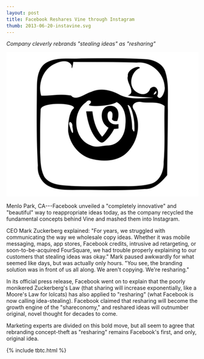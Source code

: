 ```yaml
---
layout: post
title: Facebook Reshares Vine through Instagram
thumb: 2013-06-20-instavine.svg
---
```


*Company cleverly rebrands "stealing ideas" as "resharing"*

![InstaReVine](/assets/2013-06-20-instavine.svg)

Menlo Park, CA---Facebook unveiled a "completely innovative" and "beautiful" way to reappropriate ideas today, as the company recycled the fundamental concepts behind Vine and mashed them into Instagram.

CEO Mark Zuckerberg explained: "For years, we struggled with communicating the way we wholesale copy ideas. Whether it was mobile messaging, maps, app stores, Facebook credits, intrusive ad retargeting, or soon-to-be-acquired FourSquare, we had trouble properly explaining to our customers that stealing ideas was okay." Mark paused awkwardly for what seemed like days, but was actually only hours. "You see, the branding solution was in front of us all along. We aren't copying. We're resharing."

In its official press release, Facebook went on to explain that the poorly monikered Zuckerberg's Law (that sharing will increase exponentially, like a Moore's Law for lolcats) has also applied to "resharing" (what Facebook is now calling idea-stealing). Facebook claimed that resharing will become the growth engine of the "shareconomy," and reshared ideas will outnumber original, novel thought for decades to come.

Marketing experts are divided on this bold move, but all seem to agree that rebranding concept-theft as "resharing" remains Facebook's first, and only, original idea.

{% include tbtc.html %}
